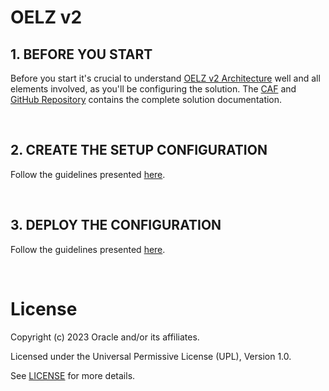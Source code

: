 # OELZ v2

## 1. BEFORE YOU START

Before you start it's crucial to understand [OELZ v2 Architecture](https://blogs.oracle.com/cloudsecurity/post/enterprise-scale-baseline-landing-zone-version2) well and all elements involved, as you'll be configuring the solution. The [CAF](https://docs.oracle.com/en-us/iaas/Content/cloud-adoption-framework/landing-zone-v2.htm) and [GitHub Repository](https://github.com/oracle-quickstart/oci-landing-zones) contains the complete solution documentation.



&nbsp; 

## 2. CREATE THE SETUP CONFIGURATION

Follow the guidelines presented [here](https://docs.oracle.com/en-us/iaas/Content/cloud-adoption-framework/configuration-landing-zone-v2.htm).

&nbsp; 

## 3. DEPLOY THE CONFIGURATION

Follow the guidelines presented [here](https://docs.oracle.com/en-us/iaas/Content/cloud-adoption-framework/implementation-landing-zone-v2.htm).



&nbsp; 

# License

Copyright (c) 2023 Oracle and/or its affiliates.

Licensed under the Universal Permissive License (UPL), Version 1.0.

See [LICENSE](https://github.com/oracle-devrel/technology-ngineering/blob/folder-structure/LICENSE) for more details.